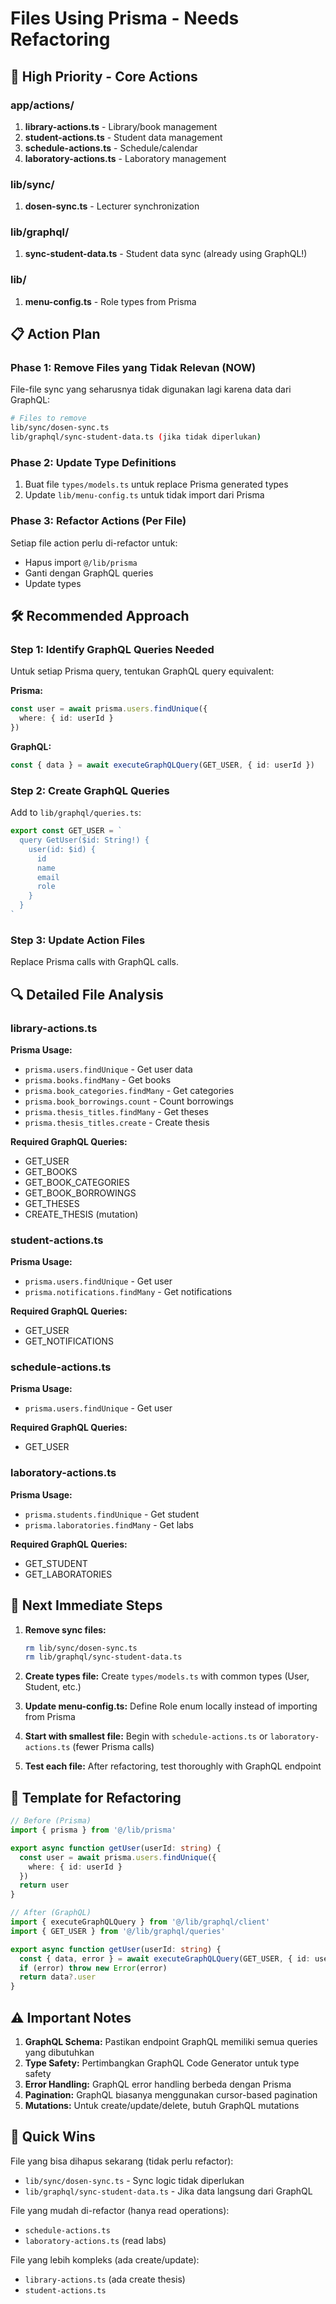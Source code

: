 # Files Using Prisma - Needs Refactoring

## 🔴 High Priority - Core Actions

### app/actions/
1. **library-actions.ts** - Library/book management
2. **student-actions.ts** - Student data management
3. **schedule-actions.ts** - Schedule/calendar
4. **laboratory-actions.ts** - Laboratory management

### lib/sync/
1. **dosen-sync.ts** - Lecturer synchronization

### lib/graphql/
1. **sync-student-data.ts** - Student data sync (already using GraphQL!)

### lib/
1. **menu-config.ts** - Role types from Prisma

## 📋 Action Plan

### Phase 1: Remove Files yang Tidak Relevan (NOW)
File-file sync yang seharusnya tidak digunakan lagi karena data dari GraphQL:

```bash
# Files to remove
lib/sync/dosen-sync.ts
lib/graphql/sync-student-data.ts (jika tidak diperlukan)
```

### Phase 2: Update Type Definitions
1. Buat file `types/models.ts` untuk replace Prisma generated types
2. Update `lib/menu-config.ts` untuk tidak import dari Prisma

### Phase 3: Refactor Actions (Per File)
Setiap file action perlu di-refactor untuk:
- Hapus import `@/lib/prisma`
- Ganti dengan GraphQL queries
- Update types

## 🛠️ Recommended Approach

### Step 1: Identify GraphQL Queries Needed
Untuk setiap Prisma query, tentukan GraphQL query equivalent:

**Prisma:**
```typescript
const user = await prisma.users.findUnique({
  where: { id: userId }
})
```

**GraphQL:**
```typescript
const { data } = await executeGraphQLQuery(GET_USER, { id: userId })
```

### Step 2: Create GraphQL Queries
Add to `lib/graphql/queries.ts`:
```typescript
export const GET_USER = `
  query GetUser($id: String!) {
    user(id: $id) {
      id
      name
      email
      role
    }
  }
`
```

### Step 3: Update Action Files
Replace Prisma calls with GraphQL calls.

## 🔍 Detailed File Analysis

### library-actions.ts
**Prisma Usage:**
- `prisma.users.findUnique` - Get user data
- `prisma.books.findMany` - Get books
- `prisma.book_categories.findMany` - Get categories
- `prisma.book_borrowings.count` - Count borrowings
- `prisma.thesis_titles.findMany` - Get theses
- `prisma.thesis_titles.create` - Create thesis

**Required GraphQL Queries:**
- GET_USER
- GET_BOOKS
- GET_BOOK_CATEGORIES
- GET_BOOK_BORROWINGS
- GET_THESES
- CREATE_THESIS (mutation)

### student-actions.ts
**Prisma Usage:**
- `prisma.users.findUnique` - Get user
- `prisma.notifications.findMany` - Get notifications

**Required GraphQL Queries:**
- GET_USER
- GET_NOTIFICATIONS

### schedule-actions.ts
**Prisma Usage:**
- `prisma.users.findUnique` - Get user

**Required GraphQL Queries:**
- GET_USER

### laboratory-actions.ts
**Prisma Usage:**
- `prisma.students.findUnique` - Get student
- `prisma.laboratories.findMany` - Get labs

**Required GraphQL Queries:**
- GET_STUDENT
- GET_LABORATORIES

## 🎯 Next Immediate Steps

1. **Remove sync files:**
   ```bash
   rm lib/sync/dosen-sync.ts
   rm lib/graphql/sync-student-data.ts
   ```

2. **Create types file:**
   Create `types/models.ts` with common types (User, Student, etc.)

3. **Update menu-config.ts:**
   Define Role enum locally instead of importing from Prisma

4. **Start with smallest file:**
   Begin with `schedule-actions.ts` or `laboratory-actions.ts` (fewer Prisma calls)

5. **Test each file:**
   After refactoring, test thoroughly with GraphQL endpoint

## 📝 Template for Refactoring

```typescript
// Before (Prisma)
import { prisma } from '@/lib/prisma'

export async function getUser(userId: string) {
  const user = await prisma.users.findUnique({
    where: { id: userId }
  })
  return user
}

// After (GraphQL)
import { executeGraphQLQuery } from '@/lib/graphql/client'
import { GET_USER } from '@/lib/graphql/queries'

export async function getUser(userId: string) {
  const { data, error } = await executeGraphQLQuery(GET_USER, { id: userId })
  if (error) throw new Error(error)
  return data?.user
}
```

## ⚠️ Important Notes

1. **GraphQL Schema:** Pastikan endpoint GraphQL memiliki semua queries yang dibutuhkan
2. **Type Safety:** Pertimbangkan GraphQL Code Generator untuk type safety
3. **Error Handling:** GraphQL error handling berbeda dengan Prisma
4. **Pagination:** GraphQL biasanya menggunakan cursor-based pagination
5. **Mutations:** Untuk create/update/delete, butuh GraphQL mutations

## 🚀 Quick Wins

File yang bisa dihapus sekarang (tidak perlu refactor):
- `lib/sync/dosen-sync.ts` - Sync logic tidak diperlukan
- `lib/graphql/sync-student-data.ts` - Jika data langsung dari GraphQL

File yang mudah di-refactor (hanya read operations):
- `schedule-actions.ts`
- `laboratory-actions.ts` (read labs)

File yang lebih kompleks (ada create/update):
- `library-actions.ts` (ada create thesis)
- `student-actions.ts`

